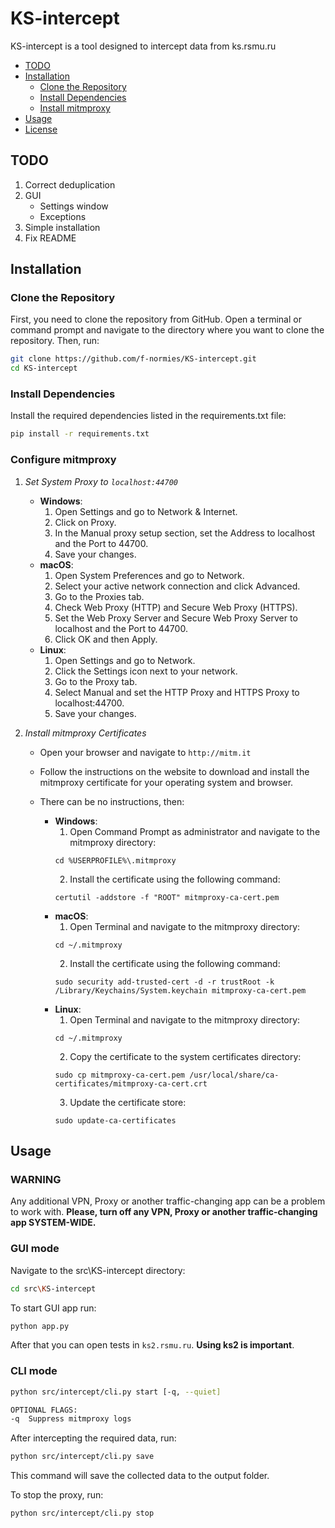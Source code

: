 # KS-intercept
KS-intercept is a tool designed to intercept data from ks.rsmu.ru

- [TODO](#todo)
- [Installation](#installation)
  - [Clone the Repository](#clone-the-repository)
  - [Install Dependencies](#install-dependencies)
  - [Install mitmproxy](#install-mitmproxy)
- [Usage](#usage)
- [License](#license)

## TODO
1. Correct deduplication
2. GUI
    * Settings window
    * Exceptions
3. Simple installation
4. Fix README

## Installation
### Clone the Repository

First, you need to clone the repository from GitHub. Open a terminal or command prompt and navigate to the directory where you want to clone the repository. Then, run:

```sh
git clone https://github.com/f-normies/KS-intercept.git
cd KS-intercept
```

### Install Dependencies
Install the required dependencies listed in the requirements.txt file:

```sh
pip install -r requirements.txt
```

### Configure mitmproxy
1. *Set System Proxy to `localhost:44700`*
    * **Windows**:
        1. Open Settings and go to Network & Internet.
        2. Click on Proxy.
        3. In the Manual proxy setup section, set the Address to localhost and the Port to 44700.
        4. Save your changes.
    * **macOS**:
        1. Open System Preferences and go to Network.
        2. Select your active network connection and click Advanced.
        3. Go to the Proxies tab.
        4. Check Web Proxy (HTTP) and Secure Web Proxy (HTTPS).
        5. Set the Web Proxy Server and Secure Web Proxy Server to localhost and the Port to 44700.
        6. Click OK and then Apply.
    * **Linux**:
        1. Open Settings and go to Network.
        2. Click the Settings icon next to your network.
        3. Go to the Proxy tab.
        4. Select Manual and set the HTTP Proxy and HTTPS Proxy to localhost:44700.
        5. Save your changes.

2. *Install mitmproxy Certificates*
    * Open your browser and navigate to `http://mitm.it`
    * Follow the instructions on the website to download and install the mitmproxy certificate for your operating system and browser.
        
    * There can be no instructions, then:
        * **Windows**:
            1. Open Command Prompt as administrator and navigate to the mitmproxy directory: 
            ```
            cd %USERPROFILE%\.mitmproxy
            ```
            2. Install the certificate using the following command:
            ```
            certutil -addstore -f "ROOT" mitmproxy-ca-cert.pem
            ```
        * **macOS**:
            1. Open Terminal and navigate to the mitmproxy directory: 
            ```
            cd ~/.mitmproxy
            ```
            2. Install the certificate using the following command:
            ```
            sudo security add-trusted-cert -d -r trustRoot -k /Library/Keychains/System.keychain mitmproxy-ca-cert.pem
            ```
        * **Linux**:
            1. Open Terminal and navigate to the mitmproxy directory: 
            ```
            cd ~/.mitmproxy
            ```
            2. Copy the certificate to the system certificates directory:
            ```
            sudo cp mitmproxy-ca-cert.pem /usr/local/share/ca-certificates/mitmproxy-ca-cert.crt
            ```
            3. Update the certificate store:
            ```
            sudo update-ca-certificates
            ```

## Usage
### WARNING
Any additional VPN, Proxy or another traffic-changing app can be a problem to work with. **Please, turn off any VPN, Proxy or another traffic-changing app SYSTEM-WIDE.**

### GUI mode
Navigate to the src\KS-intercept directory:
```sh
cd src\KS-intercept
```

To start GUI app run:
```sh
python app.py 
```

After that you can open tests in `ks2.rsmu.ru`. **Using ks2 is important**.

### CLI mode
```sh
python src/intercept/cli.py start [-q, --quiet] 

OPTIONAL FLAGS:
-q  Suppress mitmproxy logs
```

After intercepting the required data, run:

```sh
python src/intercept/cli.py save
```

This command will save the collected data to the output folder.

To stop the proxy, run:

```sh
python src/intercept/cli.py stop
```
